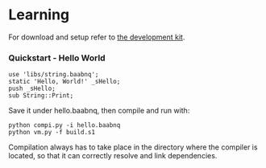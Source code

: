 # Learning

For download and setup refer to [the development kit](https://github.com/baabnq/kit).

### Quickstart - Hello World
```
use 'libs/string.baabnq';
static 'Hello, World!' _sHello;
push _sHello;
sub String::Print;
```
Save it under hello.baabnq, then compile and run with:
```
python compi.py -i hello.baabnq
python vm.py -f build.s1
```
Compilation always has to take place in the directory where the compiler is located, so that it can correctly resolve and link dependencies.

